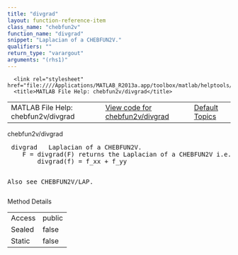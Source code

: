 ```yaml
---
title: "divgrad"
layout: function-reference-item
class_name: "chebfun2v"
function_name: "divgrad"
snippet: "Laplacian of a CHEBFUN2V."
qualifiers: ""
return_type: "varargout"
arguments: "(rhs1)"
---
```


<html>
   <head>
      <meta http-equiv="Content-Type" content="text/html; charset=utf-8">
   
      <link rel="stylesheet" href="file:////Applications/MATLAB_R2013a.app/toolbox/matlab/helptools/private/helpwin.css">
      <title>MATLAB File Help: chebfun2v/divgrad</title>
   </head>
   <body>
      <!--Single-page help-->
      <table border="0" cellspacing="0" width="100%">
         <tr class="subheader">
            <td class="headertitle">MATLAB File Help: chebfun2v/divgrad</td>
            <td class="subheader-left"><a href="matlab:edit chebfun2v/divgrad">View code for chebfun2v/divgrad</a></td>
            <td class="subheader-right"><a href="matlab:helpwin">Default Topics</a></td>
         </tr>
      </table>
      <div class="title">chebfun2v/divgrad</div>
      <div class="helptext"><pre><!--helptext --> <span class="helptopic">divgrad</span>   Laplacian of a CHEBFUN2V.
    F = <span class="helptopic">divgrad</span>(F) returns the Laplacian of a CHEBFUN2V i.e.,
        divgrad(f) = f_xx + f_yy 
 
  Also see CHEBFUN2V/LAP.</pre></div><!--after help -->
      <!--Method-->
      <div class="sectiontitle">Method Details</div>
      <table class="class-details">
         <tr>
            <td class="class-detail-label">Access</td>
            <td>public</td>
         </tr>
         <tr>
            <td class="class-detail-label">Sealed</td>
            <td>false</td>
         </tr>
         <tr>
            <td class="class-detail-label">Static</td>
            <td>false</td>
         </tr>
      </table>
   </body>
</html>
